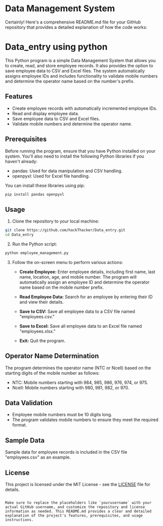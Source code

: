 # Data Management System

Certainly! Here's a comprehensive README.md file for your GitHub repository that provides a detailed explanation of how the code works:

#  Data_entry using python

This Python program is a simple Data Management System that allows you to create, read, and store employee records. It also provides the option to save employee data to CSV and Excel files. The system automatically assigns employee IDs and includes functionality to validate mobile numbers and determine the operator name based on the number's prefix.

## Features

- Create employee records with automatically incremented employee IDs.
- Read and display employee data.
- Save employee data to CSV and Excel files.
- Validate mobile numbers and determine the operator name.

## Prerequisites

Before running the program, ensure that you have Python installed on your system. You'll also need to install the following Python libraries if you haven't already:

- pandas: Used for data manipulation and CSV handling.
- openpyxl: Used for Excel file handling.

You can install these libraries using pip:

```bash
pip install pandas openpyxl
```

## Usage

1. Clone the repository to your local machine:

```bash
git clone https://github.com/hackThacker/Data_entry.git
cd Data_entry
```

2. Run the Python script:

```bash
python employee_management.py
```

3. Follow the on-screen menu to perform various actions:

   - **Create Employee:** Enter employee details, including first name, last name, location, age, and mobile number. The program will automatically assign an employee ID and determine the operator name based on the mobile number prefix.

   - **Read Employee Data:** Search for an employee by entering their ID and view their details.

   - **Save to CSV:** Save all employee data to a CSV file named "employees.csv."

   - **Save to Excel:** Save all employee data to an Excel file named "employees.xlsx."

   - **Exit:** Quit the program.

## Operator Name Determination

The program determines the operator name (NTC or Ncell) based on the starting digits of the mobile number as follows:

- NTC: Mobile numbers starting with 984, 985, 986, 976, 974, or 975.
- Ncell: Mobile numbers starting with 980, 981, 982, or 970.

## Data Validation

- Employee mobile numbers must be 10 digits long.
- The program validates mobile numbers to ensure they meet the required format.

## Sample Data

Sample data for employee records is included in the CSV file "employees.csv" as an example.

## License

This project is licensed under the MIT License - see the [LICENSE](LICENSE) file for details.
```

Make sure to replace the placeholders like `yourusername` with your actual GitHub username, and customize the repository and license information as needed. This README.md provides a clear and detailed explanation of the project's features, prerequisites, and usage instructions.
